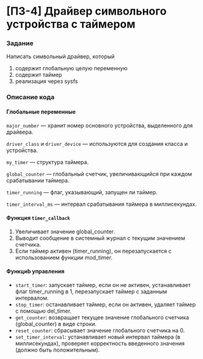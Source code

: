 # [ПЗ-4] Драйвер символьного устройства с таймером


### Задание
 Написать символьный драйвер, который
1) содержит глобальную целую переменную
2) содержит таймер
3) реализация через sysfs

### Описание кода
#### Глобальные переменные
```major_number``` — хранит номер основного устройства, выделенного для драйвера.

```driver_class``` и ```driver_device``` — используются для создания класса и устройства.

```my_timer``` — структура таймера.

```global_counter``` — глобальный счетчик, увеличивающийся при каждом срабатывании таймера.

```timer_running``` — флаг, указывающий, запущен ли таймер.

```timer_interval_ms``` — интервал срабатывания таймера в миллисекундах.
#### Функция ```timer_callback```
1. Увеличивает значение global_counter.
2. Выводит сообщение в системный журнал с текущим значением счетчика.
3. Если таймер активен (timer_running), он перезапускается с использованием функции mod_timer.
#### Функциb управления
* ```start_timer```: запускает таймер, если он не активен, устанавливает флаг timer_running в 1, перезапускает таймер с заданным интервалом.
* ```stop_timer```: останавливает таймер, если он активен, удаляет таймер с помощью del_timer.
* ```get_counter```: возвращает текущее значение глобального счетчика (global_counter) в виде строки.
* ```reset_counter```: сбрасывает значение глобального счетчика на 0.
* ```set_timer_interval```: устанавливает новый интервал таймера (в миллисекундах), проверяет корректность введенного значения (должно быть положительным).
